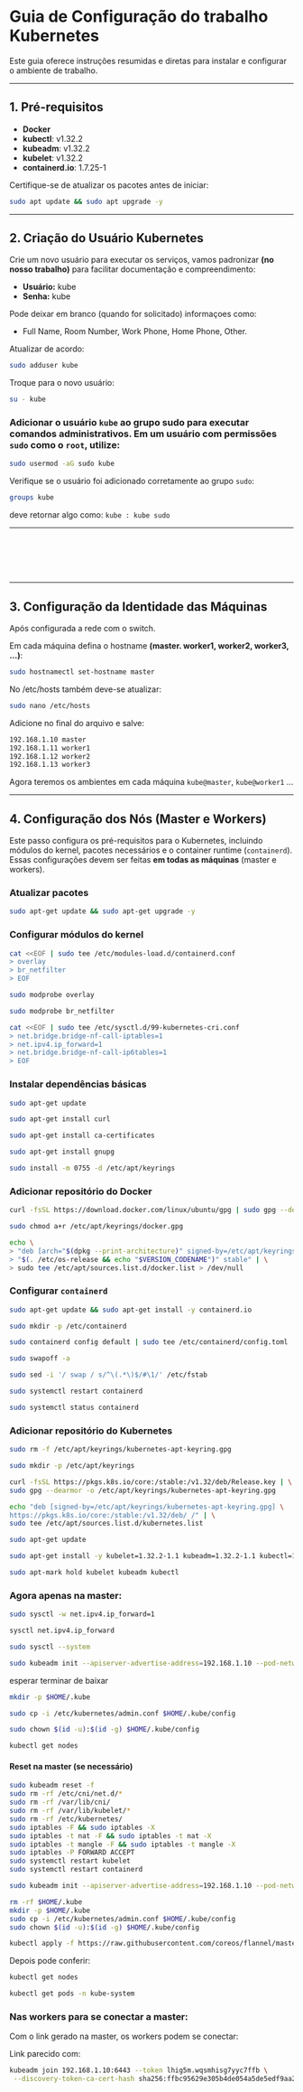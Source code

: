 # Guia de Configuração do trabalho Kubernetes
Este guia oferece instruções resumidas e diretas para instalar e configurar o ambiente de trabalho.

---

## 1. Pré-requisitos

- **Docker**
- **kubectl**: v1.32.2
- **kubeadm**: v1.32.2
- **kubelet**: v1.32.2
- **containerd.io**: 1.7.25-1

Certifique-se de atualizar os pacotes antes de iniciar:
```bash
sudo apt update && sudo apt upgrade -y
```

---

## 2. Criação do Usuário Kubernetes

Crie um novo usuário para executar os serviços, vamos padronizar **(no nosso trabalho)** para facilitar documentação e compreendimento:

- **Usuário:** kube
- **Senha:**  kube

Pode deixar em branco (quando for solicitado) informaçoes como:
- Full Name, Room Number, Work Phone, Home Phone, Other.

Atualizar de acordo:
```bash
sudo adduser kube
```
Troque para o novo usuário:
```bash
su - kube
```

### Adicionar o usuário `kube` ao grupo sudo para executar comandos administrativos. Em um usuário com permissões `sudo` como o `root`, utilize:
```bash
sudo usermod -aG sudo kube
```

Verifique se o usuário foi adicionado corretamente ao grupo `sudo`:
```bash
groups kube
```
deve retornar algo como: `kube : kube sudo`


---

</br>
</br>
</br>
</br>

---

## 3. Configuração da Identidade das Máquinas

Após configurada a rede com o switch.

Em cada máquina defina o hostname **(master. worker1, worker2, worker3, ...)**:

```bash
sudo hostnamectl set-hostname master
```

No /etc/hosts também deve-se atualizar:
```bash
sudo nano /etc/hosts
```
Adicione no final do arquivo e salve:
```bash
192.168.1.10 master
192.168.1.11 worker1
192.168.1.12 worker2
192.168.1.13 worker3
```

Agora teremos os ambientes em cada máquina `kube@master`, `kube@worker1` ...

---

## 4. Configuração dos Nós (Master e Workers)

Este passo configura os pré-requisitos para o Kubernetes, incluindo módulos do kernel, pacotes necessários e o container runtime (`containerd`). Essas configurações devem ser feitas **em todas as máquinas** (master e workers).

### **Atualizar pacotes**
```bash
sudo apt-get update && sudo apt-get upgrade -y
```

### **Configurar módulos do kernel**
```bash
cat <<EOF | sudo tee /etc/modules-load.d/containerd.conf
> overlay
> br_netfilter
> EOF
```

```bash
sudo modprobe overlay
```

```bash
sudo modprobe br_netfilter
```

```bash
cat <<EOF | sudo tee /etc/sysctl.d/99-kubernetes-cri.conf
> net.bridge.bridge-nf-call-iptables=1
> net.ipv4.ip_forward=1
> net.bridge.bridge-nf-call-ip6tables=1
> EOF
```

### **Instalar dependências básicas**
```bash
sudo apt-get update
```

```bash
sudo apt-get install curl
```

```bash
sudo apt-get install ca-certificates
```

```bash
sudo apt-get install gnupg
```

```bash
sudo install -m 0755 -d /etc/apt/keyrings
```

### **Adicionar repositório do Docker**
```bash
curl -fsSL https://download.docker.com/linux/ubuntu/gpg | sudo gpg --dearmor -o /etc/apt/keyrings/docker.gpg
```

```bash
sudo chmod a+r /etc/apt/keyrings/docker.gpg
```

```bash
echo \
> "deb [arch="$(dpkg --print-architecture)" signed-by=/etc/apt/keyrings/docker.gpg] https://download.docker.com/linux/ubuntu \
> "$(. /etc/os-release && echo "$VERSION_CODENAME")" stable" | \
> sudo tee /etc/apt/sources.list.d/docker.list > /dev/null
```

### **Configurar `containerd`**
```bash
sudo apt-get update && sudo apt-get install -y containerd.io
```

```bash
sudo mkdir -p /etc/containerd
```

```bash
sudo containerd config default | sudo tee /etc/containerd/config.toml 
```

```bash
sudo swapoff -a
```

```bash
sudo sed -i '/ swap / s/^\(.*\)$/#\1/' /etc/fstab
```

```bash
sudo systemctl restart containerd
```

```bash
sudo systemctl status containerd
```

### **Adicionar repositório do Kubernetes**
```bash
sudo rm -f /etc/apt/keyrings/kubernetes-apt-keyring.gpg
```

```bash
sudo mkdir -p /etc/apt/keyrings
```

```bash
curl -fsSL https://pkgs.k8s.io/core:/stable:/v1.32/deb/Release.key | \
sudo gpg --dearmor -o /etc/apt/keyrings/kubernetes-apt-keyring.gpg
```

```bash
echo "deb [signed-by=/etc/apt/keyrings/kubernetes-apt-keyring.gpg] \
https://pkgs.k8s.io/core:/stable:/v1.32/deb/ /" | \
sudo tee /etc/apt/sources.list.d/kubernetes.list
```

```bash
sudo apt-get update
```

```bash
sudo apt-get install -y kubelet=1.32.2-1.1 kubeadm=1.32.2-1.1 kubectl=1.32.2-1.1
```

```bash
sudo apt-mark hold kubelet kubeadm kubectl
```


### **Agora apenas na master:**
```bash
sudo sysctl -w net.ipv4.ip_forward=1
```

```bash
sysctl net.ipv4.ip_forward
```

```bash
sudo sysctl --system
```

```bash
sudo kubeadm init --apiserver-advertise-address=192.168.1.10 --pod-network-cidr=10.244.0.0/16 --kubernetes-version=1.32.2
```
esperar terminar de baixar

```bash
mkdir -p $HOME/.kube
```

```bash
sudo cp -i /etc/kubernetes/admin.conf $HOME/.kube/config
```

```bash
sudo chown $(id -u):$(id -g) $HOME/.kube/config
```

```bash
kubectl get nodes
```

#### Reset na master (se necessário)

```bash
sudo kubeadm reset -f
sudo rm -rf /etc/cni/net.d/*
sudo rm -rf /var/lib/cni/
sudo rm -rf /var/lib/kubelet/*
sudo rm -rf /etc/kubernetes/
sudo iptables -F && sudo iptables -X
sudo iptables -t nat -F && sudo iptables -t nat -X
sudo iptables -t mangle -F && sudo iptables -t mangle -X
sudo iptables -P FORWARD ACCEPT
sudo systemctl restart kubelet
sudo systemctl restart containerd
```

```bash
sudo kubeadm init --apiserver-advertise-address=192.168.1.10 --pod-network-cidr=10.244.0.0/16 --kubernetes-version=1.32.2
```

```bash
rm -rf $HOME/.kube
mkdir -p $HOME/.kube
sudo cp -i /etc/kubernetes/admin.conf $HOME/.kube/config
sudo chown $(id -u):$(id -g) $HOME/.kube/config
```

```bash
kubectl apply -f https://raw.githubusercontent.com/coreos/flannel/master/Documentation/kube-flannel.yml
```

Depois pode conferir:

```bash
kubectl get nodes
```

```bash
kubectl get pods -n kube-system
```

### **Nas workers para se conectar a master:**

Com o link gerado na master, os workers podem se conectar:

Link parecido com:

```bash
kubeadm join 192.168.1.10:6443 --token lhig5m.wqsmhisg7yyc7ffb \
 --discovery-token-ca-cert-hash sha256:ffbc95629e305b4de054a5de5edf9aa253a93f87bcb2f79a7d84363f539355b4
```